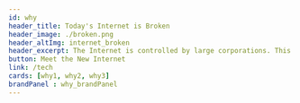 ```yaml
---
id: why
header_title: Today's Internet is Broken
header_image: ./broken.png
header_altImg: internet_broken
header_excerpt: The Internet is controlled by large corporations. This centralized approach is highly inefficient, extremely costly, and unsustainable. Our data isn't owned by us, and it isn't safe.
button: Meet the New Internet
link: /tech
cards: [why1, why2, why3]
brandPanel : why_brandPanel
---
```


<!-- slides:
  [
    peer-to-peer,
    availability,
    sustainability,
  ] -->

<!-- header: header_why -->